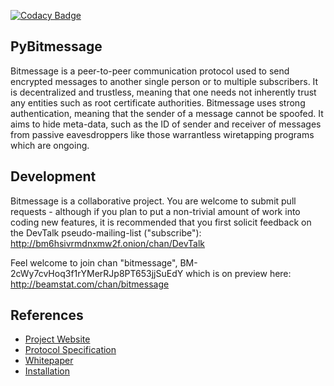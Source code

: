 [![Codacy Badge](https://api.codacy.com/project/badge/Grade/16ab2dd33ae74d12859f329163b58595)](https://www.codacy.com/app/sigoa/PyBitmessage?utm_source=github.com&utm_medium=referral&utm_content=sigoa/PyBitmessage&utm_campaign=badger)

PyBitmessage
-----------

Bitmessage is a peer-to-peer communication protocol used to send encrypted messages to another single person or to multiple subscribers. It is decentralized and trustless, meaning that one needs not inherently trust any entities such as root certificate authorities. Bitmessage uses strong authentication, meaning that the sender of a message cannot be spoofed. It aims to hide meta-data, such as the ID of sender and receiver of messages from passive eavesdroppers like those warrantless wiretapping programs which are ongoing. 


Development
----------

Bitmessage is a collaborative project. You are welcome to submit pull requests - although if you plan to put a non-trivial amount of work into coding new features, it is recommended that you first solicit feedback on the DevTalk pseudo-mailing-list ("subscribe"): http://bm6hsivrmdnxmw2f.onion/chan/DevTalk 

Feel welcome to join chan "bitmessage", BM-2cWy7cvHoq3f1rYMerRJp8PT653jjSuEdY 
which is on preview here: http://beamstat.com/chan/bitmessage


References
----------
* [Project Website](https://bitmessage.org)
* [Protocol Specification](https://bitmessage.org/wiki/Protocol_specification)
* [Whitepaper](https://bitmessage.org/bitmessage.pdf)
* [Installation](https://bitmessage.org/wiki/Compiling_instructions)
